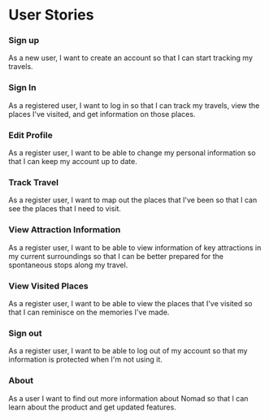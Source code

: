 # User Stories


### Sign up

As a new user, I want to create an account so that I can start tracking my travels.

### Sign In

As a registered user, I want to log in so that I can track my travels, view the places I've visited, and get information 
on those places.

### Edit Profile

As a register user, I want to be able to change my personal information so that I can keep my account up to date.

### Track Travel

As a register user, I want to map out the places that I've been so that I can see the places that I need to 
visit.

### View Attraction Information

As a register user, I want to be able to view information of key attractions in my current surroundings so that I can be
better prepared for the spontaneous stops along my travel.

### View Visited Places

As a register user, I want to be able to view the places that I've visited so that I can reminisce on the memories I've 
made.

### Sign out

As a register user, I want to be able to log out of my account so that my information is protected when I'm not using it.

### About

As a user I want to find out more information about Nomad so that I can learn about the product and get updated 
features.


